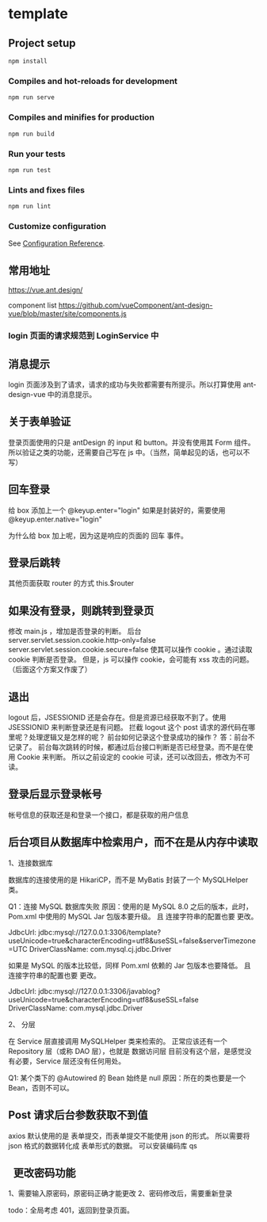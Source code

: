 # template

## Project setup

```
npm install
```

### Compiles and hot-reloads for development

```
npm run serve
```

### Compiles and minifies for production

```
npm run build
```

### Run your tests

```
npm run test
```

### Lints and fixes files

```
npm run lint
```

### Customize configuration

See [Configuration Reference](https://cli.vuejs.org/config/).

## 常用地址

https://vue.ant.design/

component list
https://github.com/vueComponent/ant-design-vue/blob/master/site/components.js

### login 页面的请求规范到 LoginService 中

## 消息提示

login 页面涉及到了请求，请求的成功与失败都需要有所提示。所以打算使用 ant-design-vue 中的消息提示。

## 关于表单验证

登录页面使用的只是 antDesign 的 input 和 button。并没有使用其 Form 组件。
所以验证之类的功能，还需要自己写在 js 中。（当然，简单起见的话，也可以不写）

## 回车登录

给 box 添加上一个 @keyup.enter="login"
如果是封装好的，需要使用 @keyup.enter.native="login"

为什么给 box 加上呢，因为这是响应的页面的 回车 事件。

## 登录后跳转

其他页面获取 router 的方式 this.\$router

## 如果没有登录，则跳转到登录页

修改 main.js ，增加是否登录的判断。
后台  
server.servlet.session.cookie.http-only=false
server.servlet.session.cookie.secure=false
使其可以操作 cookie 。通过读取 cookie 判断是否登录。
但是，js 可以操作 cookie，会可能有 xss 攻击的问题。
（后面这个方案又作废了）

## 退出

logout 后，JSESSIONID 还是会存在。但是资源已经获取不到了。使用 JSESSIONID 来判断登录还是有问题。
拦截 logout 这个 post 请求的源代码在哪里呢？处理逻辑又是怎样的呢？
前台如何记录这个登录成功的操作？
答：前台不记录了。
前台每次跳转的时候，都通过后台接口判断是否已经登录。而不是在使用 Cookie 来判断。
所以之前设定的 cookie 可读，还可以改回去，修改为不可读。

## 登录后显示登录帐号

帐号信息的获取还是和登录一个接口，都是获取的用户信息

## 后台项目从数据库中检索用户，而不在是从内存中读取

1、连接数据库

数据库的连接使用的是 HikariCP，而不是 MyBatis
封装了一个 MySQLHelper 类。

Q1：连接 MySQL 数据库失败
原因：使用的是 MySQL 8.0 之后的版本，此时，Pom.xml 中使用的 MySQL Jar 包版本要升级。
且 连接字符串的配置也要 更改。

JdbcUrl: jdbc:mysql://127.0.0.1:3306/template?useUnicode=true&characterEncoding=utf8&useSSL=false&serverTimezone=UTC
DriverClassName: com.mysql.cj.jdbc.Driver

如果是 MySQL 的版本比较低，同样 Pom.xml 依赖的 Jar 包版本也要降低。
且 连接字符串的配置也要 更改。

JdbcUrl: jdbc:mysql://127.0.0.1:3306/javablog?useUnicode=true&characterEncoding=utf8&useSSL=false
DriverClassName: com.mysql.jdbc.Driver

2、 分层

在 Service 层直接调用 MySQLHelper 类来检索的。
正常应该还有一个 Repository 层（或称 DAO 层），也就是 数据访问层
目前没有这个层，是感觉没有必要，Service 层还没有任何用处。

Q1: 某个类下的 @Autowired 的 Bean 始终是 null
原因：所在的类也要是一个 Bean，否则不可以。

## Post 请求后台参数获取不到值

axios 默认使用的是 表单提交，而表单提交不能使用 json 的形式。
所以需要将 json 格式的数据转化成 表单形式的数据。
可以安装编码库 qs

##   更改密码功能

1、需要输入原密码，原密码正确才能更改
2、密码修改后，需要重新登录

todo：全局考虑 401，返回到登录页面。
